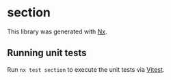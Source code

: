 # section

This library was generated with [Nx](https://nx.dev).

## Running unit tests

Run `nx test section` to execute the unit tests via [Vitest](https://vitest.dev/).
